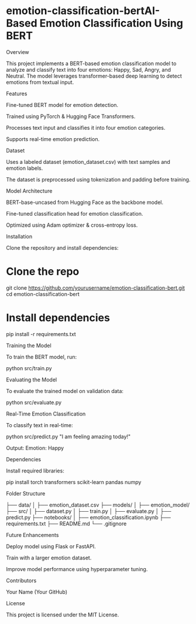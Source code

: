 # emotion-classification-bertAI-Based Emotion Classification Using BERT

Overview

This project implements a BERT-based emotion classification model to analyze and classify text into four emotions: Happy, Sad, Angry, and Neutral. The model leverages transformer-based deep learning to detect emotions from textual input.

Features

Fine-tuned BERT model for emotion detection.

Trained using PyTorch & Hugging Face Transformers.

Processes text input and classifies it into four emotion categories.

Supports real-time emotion prediction.

Dataset

Uses a labeled dataset (emotion_dataset.csv) with text samples and emotion labels.

The dataset is preprocessed using tokenization and padding before training.

Model Architecture

BERT-base-uncased from Hugging Face as the backbone model.

Fine-tuned classification head for emotion classification.

Optimized using Adam optimizer & cross-entropy loss.

Installation

Clone the repository and install dependencies:

# Clone the repo
git clone https://github.com/yourusername/emotion-classification-bert.git
cd emotion-classification-bert

# Install dependencies
pip install -r requirements.txt

Training the Model

To train the BERT model, run:

python src/train.py

Evaluating the Model

To evaluate the trained model on validation data:

python src/evaluate.py

Real-Time Emotion Classification

To classify text in real-time:

python src/predict.py "I am feeling amazing today!"

Output: Emotion: Happy

Dependencies

Install required libraries:

pip install torch transformers scikit-learn pandas numpy

Folder Structure

├── data/
│   ├── emotion_dataset.csv
├── models/
│   ├── emotion_model/
├── src/
│   ├── dataset.py
│   ├── train.py
│   ├── evaluate.py
│   ├── predict.py
├── notebooks/
│   ├── emotion_classification.ipynb
├── requirements.txt
├── README.md
└── .gitignore

Future Enhancements

Deploy model using Flask or FastAPI.

Train with a larger emotion dataset.

Improve model performance using hyperparameter tuning.

Contributors

Your Name (Your GitHub)

License

This project is licensed under the MIT License.

